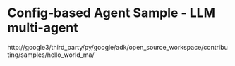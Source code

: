 # Config-based Agent Sample - LLM multi-agent

http://google3/third_party/py/google/adk/open_source_workspace/contributing/samples/hello_world_ma/
